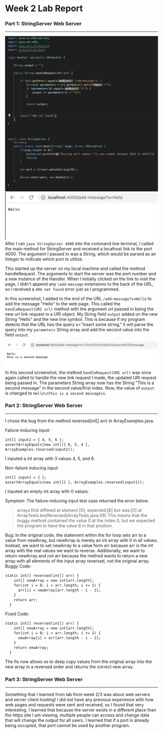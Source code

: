# Week 2 Lab Report

### Part 1: StringServer Web Server
---
![image](/stringservercode.png)
![image](/helloss.png)
After I ran `java StringServer 4000` into the command line terminal, I called the main method for StringServer and received a localhost link to the port 4000. The argument I passed in was a String, which would be parsed as an Integer to indicate which port to utilize. 

This started up the server on my local machine and called the method handleRequest. The arguments to start the server was the port number and a new instance of the Handler. When I initially clicked on the link to visit the page, I didn't append any `\add-message` extensions to the back of the URL, so I received a `404 not found` error just as I programmed. 

In this screenshot, I added to the end of the URL `/add-message?s=Hello` to add the message "Hello" to the web page. This called the `handleRequest(URI url)` method with the argument url passed in being the new url link request in a URI object. My String field `output` added on the new String "Hello" and the new line symbol. This is because if my program detects that the URL has the query s="insert some string," it will parse the query into my `parameters` String array and add the second value into the field `output`.


![image](/secondmsgss.png)
In this second screenshot, the method `handleRequest(URI url)` was once again called to handle the new link request I made, the updated URI request being passed in. The parameters String array now has the String "This is a second message" in the second value/first index. Now, the value of `output` is changed to `Hello\nThis is a second message\n`. 


### Part 2: StringServer Web Server
---

I chose the bug from the method reversed(int[] arr) in ArrayExamples.java. 

Failure-inducing input: 
```
int[] input2 = { 4, 5, 6 };
assertArrayEquals(new int[]{ 6, 5, 4 }, ArrayExamples.reversed(input2));
```
I inputed a int array with 3 values 4, 5, and 6. 

Non-failure inducing input:
```
int[] input1 = { };
assertArrayEquals(new int[]{ }, ArrayExamples.reversed(input1));
```
I inputed an empty int array with 0 values.

Symptom:
The failure-inducing input test case returned the error below.
> arrays first differed at element [0]; expected:[6] but was:[0] at ArrayTests.testReversed(ArrayTests.java:26)
This means that the buggy method contained the value 0 at the index 0, but we expected the program to have the value 6 in that position.

Bug:
In the original code, the statement within the for loop sets arr to a value from newArray, but newArray is merely an int array with 0 in all values. Instead, we want to set newArray to a value form arr because arr is the int array with the real values we want to reverse. Additionally, we want to return newArray and not arr because the method wants to return a new array with all elements of the input array reversed, not the original array. 
Buggy Code:

```
static int[] reversed(int[] arr) {
    int[] newArray = new int[arr.length];
    for(int i = 0; i < arr.length; i += 1) {
      arr[i] = newArray[arr.length - i - 1];
    }
    return arr;
  }
```

Fixed Code:
```
static int[] reversed(int[] arr) {
    int[] newArray = new int[arr.length];
    for(int i = 0; i < arr.length; i += 1) {
      newArray[i] = arr[arr.length - i - 1];
    }
    return newArray;
  }
```
The fix now allows us to deep copy values from the original array into the new array in a reversed order and returns the correct new array.




### Part 3: StringServer Web Server
---
Something that I learned from lab from week 2/3 was about web servers and server client hosting! I did not have any previous experience with how web pages and requests were sent and received, so I found that very interesting. I learned that because the server exists in a different place than the https site I am viewing, multiple people can access and change data that will change the output for all users. I learned that if a port is already being occupied, that port cannot be used by another program. 





